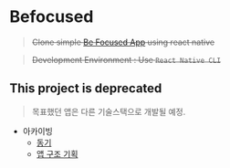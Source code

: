 # Befocused

> ~~Clone simple [Be Focused App](https://apps.apple.com/kr/app/be-focused-focus-timer/id973130201) using react native~~

> ~~Development Environment : Use `React Native CLI`~~

## This project is deprecated

> 목표했던 앱은 다른 기술스택으로 개발될 예정.

- 아카이빙
  - [동기](/docs/motivation.md)
  - [앱 구조 기획](/docs/specification.md)
